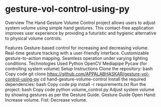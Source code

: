 # gesture-vol-control-using-py

Overview
The Hand Gesture Volume Control project allows users to adjust system volume using simple hand gestures. This contact-free application improves user experience by providing a futuristic and hygienic alternative to physical volume controls.

Features
Gesture-based control for increasing and decreasing volume.
Real-time gesture tracking with a user-friendly interface.
Customizable gesture-to-action mapping.
Seamless operation under varying lighting conditions.
Technologies Used
Python
OpenCV
Mediapipe
Pycaw (for controlling system volume)
Setup Instructions
Clone the repository:
bash
Copy code
git clone https://github.com/APPALABHASKAR/gesture-vol-control-using-py
cd hand-gesture-volume-control
Install the required dependencies:
bash
Copy code
pip install -r requirements.txt
Run the project:
bash
Copy code
python volume_control.py
Adjust system volume by showing gestures as per the Gesture Guide.
Gesture Guide
Open Hand: Increase volume.
Fist: Decrease volume.
